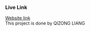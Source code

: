 ### Live Link 
[Website link](https://qizongliang.github.io/bank-of-react-Assignment-4)
<br/>
This project is done by QIZONG LIANG
